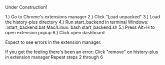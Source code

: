 Under Construction!

1.) Go to Chrome's extensions manager
2.) Click "Load unpacked"
3.) Load the history-plus directory
4.) Run start_backend in terminal
  Windows:
  .\start_backend.bat
  Mac/Linux:
  bash start_backend.sh
5.) Press Alt+H to open extension popup
6.) Click open dashboard

Expect to see errors in the extension manager.

If you get the feeling there's been an error:
Click "remove" on history-plus in extension manager
Repeat steps 2 through 6
